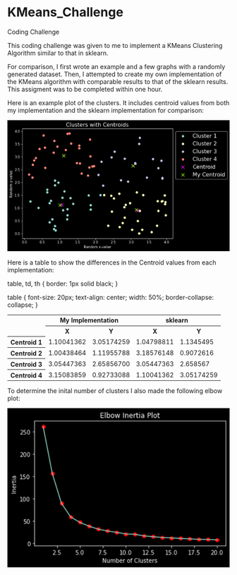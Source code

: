 # KMeans_Challenge
Coding Challenge

This coding challenge was given to me to implement a KMeans Clustering Algorithm similar to that in sklearn.

For comparison, I first wrote an example and a few graphs with a randomly generated dataset. Then, I attempted to create my own implementation of the KMeans algorithm with comparable results to that of the sklearn results. This assigment was to be completed within one hour.

Here is an example plot of the clusters. It includes centroid values from both my implementation and the sklearn implementation for comparison:

<p align="center">
  <img src="https://github.com/hrflkner/KMeans_Challenge/blob/main/img/kmeans_clusters_CentroidComparisons.png?raw=true" alt="Clusters with Centroid Plot">
</p>

Here is a table to show the differences in the Centroid values from each implementation:

table, td, th {
  border: 1px solid black;
}

table {
  font-size: 20px;
  text-align: center;
  width: 50%;
  border-collapse: collapse;
}
<table>
  <col>
  <colgroup span="2"></colgroup>
  <colgroup span="2"></colgroup>
  <tr>
    <td rowspan="2"></td>
    <th colspan="2" scope="colgroup">My Implementation</th>
    <th colspan="2" scope="colgroup">sklearn</th>
  </tr>
  <tr>
    <th scope="col">X</th>
    <th scope="col">Y</th>
    <th scope="col">X</th>
    <th scope="col">Y</th>
  </tr>
  <tr>
    <th scope="row">Centroid 1</th>
    <td>1.10041362</td>
    <td>3.05174259</td>
    <td>1.04798811</td>
    <td>1.1345495</td>
  </tr>
  <tr>
    <th scope="row">Centroid 2</th>
    <td>1.00438464</td>
    <td>1.11955788</td>
    <td>3.18576148</td>
    <td>0.9072616</td>
  </tr>
    <tr>
    <th scope="row">Centroid 3</th>
    <td>3.05447363</td>
    <td>2.65856700</td>
    <td>3.05447363</td>
    <td>2.658567</td>
  </tr>
  <tr>
    <th scope="row">Centroid 4</th>
    <td>3.15083859</td>
    <td>0.92733088</td>
    <td>1.10041362</td>
    <td>3.05174259</td>
  </tr>
</table>


To determine the inital number of clusters I also made the following elbow plot:

<p align="center">
  <img src="https://github.com/hrflkner/KMeans_Challenge/blob/main/img/elbow_inertia_visualization.png?raw=true" alt="Clusters with Centroid Plot" width=600px height=auto>
</p>
